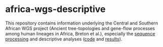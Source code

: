 # africa-wgs-descriptive
This repository contains information underlying the Central and Southern African WGS project (Ancient tree-topologies and gene-flow processes among human lineages in Africa, Breton et al.), especially the [sequence processing](data-generation) and descriptive analyses ([code](descriptive-analyses) and [results](results)).
